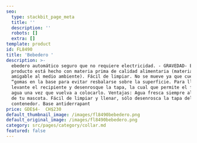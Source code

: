 ```yaml
---
seo:
  type: stackbit_page_meta
  title: ''
  description: ''
  robots: []
  extra: []
template: product
id: FL8490
title: 'Bebedero '
description: >-
  ebedero automático seguro que no requiere electricidad. - GRAVEDAD- El
  producto está hecho con materia prima de calidad alimentaria (material
  amigable al medio ambiente). Fácil de limpiar. No se mueve ya que cuenta con
  “gomas en la base para evitar resbalarse sobre la superficie. Para llenarlo
  levante el recipiente y desenrosque la tapa, la cual que permite el flujo de
  agua una vez que vuelva a colocarlo. Ventajas: Agua fresca siempre al alcance
  de tu mascota. Fácil de limpiar y llenar, sólo desenrosca la tapa del
  contenedor. Base antiderrapant
price: GDE$4-  CH$230
default_thumbnail_image: /images/fl8490bebedero.png
default_original_image: /images/fl8490bebedero.png
category: src/pages/category/collar.md
featured: false
---
```

